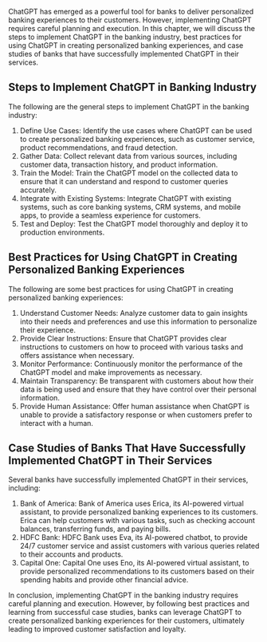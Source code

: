 
ChatGPT has emerged as a powerful tool for banks to deliver personalized banking experiences to their customers. However, implementing ChatGPT requires careful planning and execution. In this chapter, we will discuss the steps to implement ChatGPT in the banking industry, best practices for using ChatGPT in creating personalized banking experiences, and case studies of banks that have successfully implemented ChatGPT in their services.

Steps to Implement ChatGPT in Banking Industry
----------------------------------------------

The following are the general steps to implement ChatGPT in the banking industry:

1. Define Use Cases: Identify the use cases where ChatGPT can be used to create personalized banking experiences, such as customer service, product recommendations, and fraud detection.
2. Gather Data: Collect relevant data from various sources, including customer data, transaction history, and product information.
3. Train the Model: Train the ChatGPT model on the collected data to ensure that it can understand and respond to customer queries accurately.
4. Integrate with Existing Systems: Integrate ChatGPT with existing systems, such as core banking systems, CRM systems, and mobile apps, to provide a seamless experience for customers.
5. Test and Deploy: Test the ChatGPT model thoroughly and deploy it to production environments.

Best Practices for Using ChatGPT in Creating Personalized Banking Experiences
-----------------------------------------------------------------------------

The following are some best practices for using ChatGPT in creating personalized banking experiences:

1. Understand Customer Needs: Analyze customer data to gain insights into their needs and preferences and use this information to personalize their experience.
2. Provide Clear Instructions: Ensure that ChatGPT provides clear instructions to customers on how to proceed with various tasks and offers assistance when necessary.
3. Monitor Performance: Continuously monitor the performance of the ChatGPT model and make improvements as necessary.
4. Maintain Transparency: Be transparent with customers about how their data is being used and ensure that they have control over their personal information.
5. Provide Human Assistance: Offer human assistance when ChatGPT is unable to provide a satisfactory response or when customers prefer to interact with a human.

Case Studies of Banks That Have Successfully Implemented ChatGPT in Their Services
----------------------------------------------------------------------------------

Several banks have successfully implemented ChatGPT in their services, including:

1. Bank of America: Bank of America uses Erica, its AI-powered virtual assistant, to provide personalized banking experiences to its customers. Erica can help customers with various tasks, such as checking account balances, transferring funds, and paying bills.
2. HDFC Bank: HDFC Bank uses Eva, its AI-powered chatbot, to provide 24/7 customer service and assist customers with various queries related to their accounts and products.
3. Capital One: Capital One uses Eno, its AI-powered virtual assistant, to provide personalized recommendations to its customers based on their spending habits and provide other financial advice.

In conclusion, implementing ChatGPT in the banking industry requires careful planning and execution. However, by following best practices and learning from successful case studies, banks can leverage ChatGPT to create personalized banking experiences for their customers, ultimately leading to improved customer satisfaction and loyalty.

